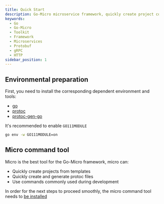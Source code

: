 ```yaml
---
title: Quick Start
description: Go-Micro microservice framework, quickly create project code, and generate Go engineering projects
keywords:
  - Go
  - Go-Micro
  - Toolkit
  - Framework
  - Microservices
  - Protobuf
  - gRPC
  - HTTP
sidebar_position: 1
---
```


## Environmental preparation
First, you need to install the corresponding dependent environment and tools:
- [go](https://golang.org/dl/)
- [protoc](https://github.com/protocolbuffers/protobuf)
- [protoc-gen-go](https://github.com/protocolbuffers/protobuf-go)

It's recommended to enable `GO111MODULE`
```bash
go env -w GO111MODULE=on
```

## Micro command tool
Micro is the best tool for the Go-Micro framework, micro can:
- Quickly create projects from templates
- Quickly create and generate protoc files
- Use commands commonly used during development

In order for the next steps to proceed smoothly, the micro command tool needs to [be installed](usage.md#Installation)